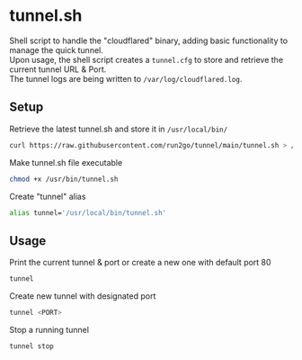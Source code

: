 # tunnel.sh
Shell script to handle the "cloudflared" binary, adding basic functionality to manage the quick tunnel.<br>
Upon usage, the shell script creates a ```tunnel.cfg``` to store and retrieve the current tunnel URL & Port.<br>
The tunnel logs are being written to ```/var/log/cloudflared.log```.

## Setup
Retrieve the latest tunnel.sh and store it in ```/usr/local/bin/```
```sh
curl https://raw.githubusercontent.com/run2go/tunnel/main/tunnel.sh > /usr/local/bin/tunnel.sh
```

Make tunnel.sh file executable
```sh
chmod +x /usr/bin/tunnel.sh
```

Create "tunnel" alias
```sh
alias tunnel='/usr/local/bin/tunnel.sh'
```

## Usage
Print the current tunnel & port or create a new one with default port 80
```sh
tunnel
```

Create new tunnel with designated port
```sh
tunnel <PORT>
```

Stop a running tunnel
```sh
tunnel stop
```
